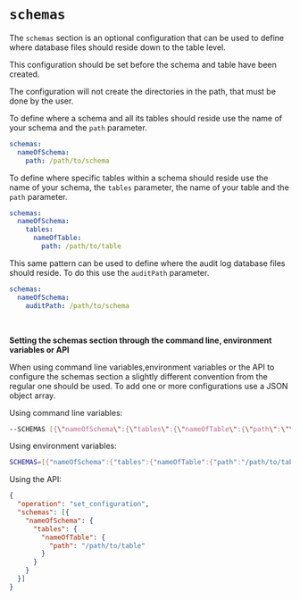 # `schemas`

The `schemas` section is an optional configuration that can be used to define where database files should reside down to the table level.

This configuration should be set before the schema and table have been created.

The configuration will not create the directories in the path, that must be done by the user.


To define where a schema and all its tables should reside use the name of your schema and the `path` parameter.

```yaml
schemas:
  nameOfSchema:
    path: /path/to/schema
```

To define where specific tables within a schema should reside use the name of your schema, the `tables` parameter, the name of your table and the `path` parameter.

```yaml
schemas:
  nameOfSchema:
    tables:
      nameOfTable:
        path: /path/to/table
```

This same pattern can be used to define where the audit log database files should reside. To do this use the `auditPath` parameter.

```yaml
schemas:
  nameOfSchema:
    auditPath: /path/to/schema
```
<br/>

**Setting the schemas section through the command line, environment variables or API**

When using command line variables,environment variables or the API to configure the schemas section a slightly different convention from the regular one should be used. To add one or more configurations use a JSON object array.

Using command line variables:
```bash
--SCHEMAS [{\"nameOfSchema\":{\"tables\":{\"nameOfTable\":{\"path\":\"\/path\/to\/table\"}}}}]
```

Using environment variables:
```bash
SCHEMAS=[{"nameOfSchema":{"tables":{"nameOfTable":{"path":"/path/to/table"}}}}]
```

Using the API:
```json
{
  "operation": "set_configuration",
  "schemas": [{
    "nameOfSchema": {
      "tables": {
        "nameOfTable": {
          "path": "/path/to/table"
        }
      }
    }
  }]
}
```
